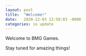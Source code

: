 ```yaml
---
layout: post
title:  "Welcome!"
date:   2020-12-03 13:58:03 -0800
categories: io update
---
```

Welcome to BMG Games.

Stay tuned for amazing things!